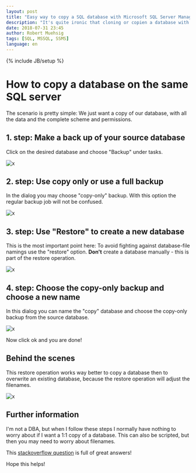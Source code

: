 ```yaml
---
layout: post
title: "Easy way to copy a SQL database with Microsoft SQL Server Management Studio (SSMS)"
description: "It's quite ironic that cloning or copien a database with SSMS is such a hard thing. This blogposts serves as a very short reminder to myself and interesting readers how to copy a database on the same server."
date: 2018-07-31 23:45
author: Robert Muehsig
tags: [SQL, MSSQL, SSMS]
language: en
---
```

{% include JB/setup %}

# How to copy a database on the same SQL server

The scenario is pretty simple: We just want a copy of our database, with all the data and the complete scheme and permissions.

## 1. step: Make a back up of your source database

Click on the desired database and choose "Backup" under tasks.

![x]({{BASE_PATH}}/assets/md-images/2018-07-31/1_BackupTask.png "Backup the database")

## 2. step: Use copy only or use a full backup

In the dialog you may choose "copy-only" backup. With this option the regular backup job will not be confused.

![x]({{BASE_PATH}}/assets/md-images/2018-07-31/2_BackupOptions.png "Copy only")

## 3. step: Use "Restore" to create a new database

This is the most important point here: To avoid fighting against database-file namings use the "restore" option. __Don't__ create a database manually - this is part of the restore operation.

![x]({{BASE_PATH}}/assets/md-images/2018-07-31/3_restoredatabase.png "Restore database")

## 4. step: Choose the copy-only backup and choose a new name

In this dialog you can name the "copy" database and choose the copy-only backup from the source database.

![x]({{BASE_PATH}}/assets/md-images/2018-07-31/4_copydb.png "Restore dialog")

Now click ok and you are done!

## Behind the scenes

This restore operation works way better to copy a database then to overwrite an existing database, because the restore operation will adjust the filenames.

![x]({{BASE_PATH}}/assets/md-images/2018-07-31/5_copydb_setting.png "Filename settings")

## Further information

I'm not a DBA, but when I follow these steps I normally have nothing to worry about if I want a 1:1 copy of a database. This can also be scripted, but then you may need to worry about filenames.

This [stackoverflow question](https://stackoverflow.com/questions/3829271/how-can-i-clone-an-sql-server-database-on-the-same-server-in-sql-server-2008-exp) is full of great answers!

Hope this helps!


